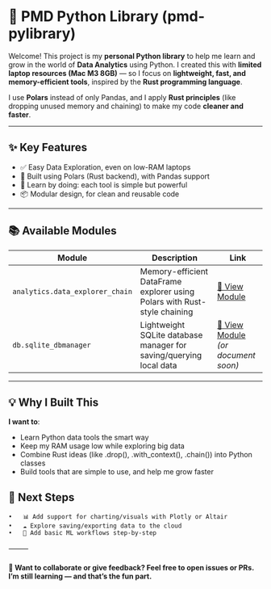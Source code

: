 # 🚀 PMD Python Library (pmd-pylibrary)

Welcome!
This project is my **personal Python library** to help me learn and grow in the world of **Data Analytics** using Python. I created this with **limited laptop resources (Mac M3 8GB)** — so I focus on **lightweight, fast, and memory-efficient tools**, inspired by the **Rust programming language**.

I use **Polars** instead of only Pandas, and I apply **Rust principles** (like dropping unused memory and chaining) to make my code **cleaner and faster**.

---

## ✨ Key Features

- ✅ Easy Data Exploration, even on low-RAM laptops
- 🚀 Built using Polars (Rust backend), with Pandas support
- 🧠 Learn by doing: each tool is simple but powerful
- 📦 Modular design, for clean and reusable code

---

## 📚 Available Modules

| Module                          | Description                                                               | Link                                                         |
| ------------------------------- | ------------------------------------------------------------------------- | ------------------------------------------------------------ |
| `analytics.data_explorer_chain` | Memory-efficient DataFrame explorer using Polars with Rust-style chaining | [📄 View Module](./pmdlib/analytics/README.md)               |
| `db.sqlite_dbmanager`           | Lightweight SQLite database manager for saving/querying local data        | [📄 View Module](./pmdlib/db/README.md) _(or document soon)_ |

---

## 💡 Why I Built This

**I want to**:

- Learn Python data tools the smart way
- Keep my RAM usage low while exploring big data
- Combine Rust ideas (like .drop(), .with_context(), .chain()) into Python classes
- Build tools that are simple to use, and help me grow faster

## 🔗 Next Steps

    •	📊 Add support for charting/visuals with Plotly or Altair
    •	☁️ Explore saving/exporting data to the cloud
    •	🤖 Add basic ML workflows step-by-step

⸻

#### 💬 Want to collaborate or give feedback? Feel free to open issues or PRs. I’m still learning — and that’s the fun part.

